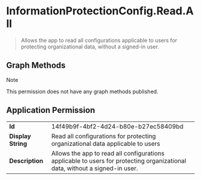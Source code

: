 # InformationProtectionConfig.Read.All

> Allows the app to read all configurations applicable to users for protecting organizational data, without a signed-in user.
## Graph Methods

> [!NOTE]
> This permission does not have any graph methods published.

## Application Permission
|||
|-|-|
|**Id**|14f49b9f-4bf2-4d24-b80e-b27ec58409bd|
|**Display String**|Read all configurations for protecting organizational data applicable to users|
|**Description**|Allows the app to read all configurations applicable to users for protecting organizational data, without a signed-in user.|
